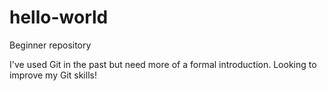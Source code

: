 # hello-world
Beginner repository

I've used Git in the past but need more of a formal introduction. Looking to improve my Git skills!
